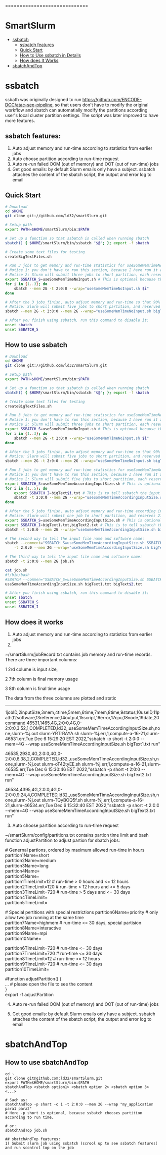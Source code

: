 =============================
# SmartSlurm
- [ssbatch](#ssbatch)
    - [ssbatch features](#ssbatch-features)
    - [Quick Start](#quick-start)
    - [How to Use ssbatch in Details]($how-to-use-ssbatch) 
    - [How does It Works]($how-does-it-works)
- [sbatchAndTop](#sbatchAndTop)
# ssbatch
ssbath was originally designed to run https://github.com/ENCODE-DCC/atac-seq-pipeline, so that users don't have to modify the original workflow and sbatch can automatially modify the partitions according user's local cluster partition settings. The script was later improved to have more features.
## ssbatch features:
1) Auto adjust memory and run-time according to statistics from earlier jobs
2) Auto choose partition according to run-time request
3) Auto re-run failed OOM (out of memory) and OOT (out of run-time) jobs
4) Get good emails: by default Slurm emails only have a subject. ssbatch attaches the content of the sbatch script, the output and error log to email
## Quick Start
``` bash
# Download
cd $HOME 
git clone git://github.com/ld32/smartSlurm.git  

# Setup path
export PATH=$HOME/smartSlurm/bin:$PATH  

# Set up a function so that ssbatch is called when running sbatch
sbatch() { $HOME/smartSlurm/bin/ssbatch "$@"; }; export -f sbatch                                 

# Create some text files for testing
createBigTextFiles.sh

# Run 3 jobs to get memory and run-time statistics for useSomeMemTimeNoInput.sh
# Notice 1: you don't have to run this section, because I have run it and save the statistics in $HOME/smartSlurm
# Notice 2: Slurm will submit three jobs to short partition, each reserves 2G memory and 2 hour run-time 
export SSBATCH_S=useSomeMemTimeNoInput.sh # This is optional because the software name is the same as the script
for i in {1..3}; do
    sbatch --mem 2G -t 2:0:0 --wrap="useSomeMemTimeNoInput.sh $i"
done

# After the 3 jobs finish, auto adjust memory and run-time so that 90% jobs can finish successfully
# Notice: Slurm will submit five jobs to short partition, and reserved 19M memory and 7 minute run-time 
sbatch --mem 2G -t 2:0:0 --mem 2G --wrap="useSomeMemTimeNoInput.sh bigText1.txt"

# After you finish using ssbatch, run this command to disable it:    
unset sbatch
unset SSBATCH_S
```

## How to use ssbatch
``` bash
# Download
cd $HOME 
git clone git://github.com/ld32/smartSlurm.git  

# Setup path
export PATH=$HOME/smartSlurm/bin:$PATH  

# Set up a function so that ssbatch is called when running sbatch
sbatch() { $HOME/smartSlurm/bin/ssbatch "$@"; }; export -f sbatch                                 

# Create some text files for testing
createBigTextFiles.sh

# Run 3 jobs to get memory and run-time statistics for useSomeMemTimeNoInput.sh
# Notice 1: you don't have to run this section, because I have run it and save the statistics in $HOME/smartSlurm
# Notice 2: Slurm will submit three jobs to short partition, each reserves 2G memory and 2 hour run-time 
export SSBATCH_S=useSomeMemTimeNoInput.sh # This is optional because the software name is the same as the script
for i in {1..3}; do
    sbatch --mem 2G -t 2:0:0 --wrap="useSomeMemTimeNoInput.sh $i"
done

# After the 3 jobs finish, auto adjust memory and run-time so that 90% jobs can finish successfully
# Notice: Slurm will submit five jobs to short partition, and reserved 19M memory and 7 minute run-time 
sbatch --mem 2G -t 2:0:0 --mem 2G --wrap="useSomeMemTimeNoInput.sh bigText1.txt"

# Run 5 jobs to get memory and run-time statistics for useSomeMemTimeAccordingInputSize.sh
# Notice 1: you don't have to run this section, because I have run it and save the statistics in $HOME/smartSlurm
# Notice 2: Slurm will submit five jobs to short partition, each reserves 2G memory and 2 hour run-time 
export SSBATCH_S=useSomeMemTimeAccordingInputSize.sh # This is optional because the software name is the same as the script
for i in {1..5}; do
    export SSBATCH_I=bigText$i.txt # This is to tell ssbatch the input file to calculate input file size
    sbatch -t 2:0:0 --mem 2G --wrap="useSomeMemTimeAccordingInputSize.sh bigText$i.txt"
done

# After the 5 jobs finish, auto adjust memory and run-time according input file size
# Notice: Slurm will submit one job to short partition, and reserves 21M memory and 13 minute run-time 
export SSBATCH_S=useSomeMemTimeAccordingInputSize.sh # This is optional because the software name is the same as the script
export SSBATCH_I=bigText1.txt,bigText2.txt # This is to tell ssbatch the input file to calculate input file size 
sbatch -t 2:0:0 --mem 2G --wrap="useSomeMemTimeAccordingInputSize.sh bigText1.txt bigText$2.txt"

# The second way to tell the input file name and software name: 
sbatch --comment="SSBATCH_S=useSomeMemTimeAccordingInputSize.sh SSBATCH_I=bigText1.txt,bigText2.txt" \
    -t 2:0:0 --mem 2G --wrap="useSomeMemTimeAccordingInputSize.sh bigText1.txt bigText$2.txt"

# The third way to tell the input file name and software name: 
sbatch -t 2:0:0 --mem 2G job.sh

cat job.sh
#!/bin/bash
#SBATCH --commen="SSBATCH_S=useSomeMemTimeAccordingInputSize.sh SSBATCH_I=bigText1.txt,bigText2.txt"
useSomeMemTimeAccordingInputSize.sh bigText1.txt bigText$2.txt

# After you finish using ssbatch, run this command to disable it:    
unset sbatch
unset SSBATCH_S
unset SSBATCH_I
```

## How does it works

1) Auto adjust memory and run-time according to statistics from earlier jobs
2) 
~/smartSlurm/jobRecord.txt contains job memory and run-time records. There are three important columns: 
   
   1 2rd colume is input size,
   
   2 7th column is final memory usage
   
   3 8th column is final time usage
   
The data from the three columns are plotted and static  
__________________________________________________________________________________________________________________   
1jobID,2inputSize,3mem,4time,5mem,6time,7mem,8time,9status,10useID,11path,12software,13reference,14output,15script,16error,17cpu,18node,19date,20command
46531,1465,4G,2:0:0,4G,0-2:0:0,3.52,1,COMPLETED,ld32,,useSomeMemTimeAccordingInputSize.sh,none,slurm-%j.out slurm-YRTrRAYA.sh slurm-%j.err,1,compute-a-16-21,slurm-46531.err,Tue Dec 6 15:29:20 EST 2022,"ssbatch -p short -t 2:0:0 --mem=4G --wrap useSomeMemTimeAccordingInputSize.sh bigText1.txt run"

46535,2930,4G,2:0:0,4G,0-2:0:0,6.38,2,COMPLETED,ld32,,useSomeMemTimeAccordingInputSize.sh,none,slurm-%j.out slurm-oT42tyEE.sh slurm-%j.err,1,compute-a-16-21,slurm-46535.err,Tue Dec 6 15:30:46 EST 2022,"ssbatch -p short -t 2:0:0 --mem=4G --wrap useSomeMemTimeAccordingInputSize.sh bigText2.txt run"

46534,4395,4G,2:0:0,4G,0-2:0:0,9.24,4,COMPLETED,ld32,,useSomeMemTimeAccordingInputSize.sh,none,slurm-%j.out slurm-TQyBOQ5f.sh slurm-%j.err,1,compute-a-16-21,slurm-46534.err,Tue Dec 6 15:32:40 EST 2022,"ssbatch -p short -t 2:0:0 --mem=4G --wrap useSomeMemTimeAccordingInputSize.sh bigText3.txt run"


3) Auto choose partition according to run-time request

~/smartSlurm/config/partitions.txt contains partion time limit and bash function adjustPartition to adjust partion for sbatch jobs: 

\# Genernal partions, ordered by maximum allowed run-time in hours 
partition1Name=short   
partition2Name=medium  
partition3Name=long        
partition4Name=      
partition5Name=     
partition1TimeLimit=12  # run-time > 0 hours and <= 12 hours    
partition2TimeLimit=120 # run-time > 12 hours and <= 5 days     
partition3TimeLimit=720 # run-time > 5 days and <= 30 days  
partition4TimeLimit=    
partition5TimeLimit=    

\# Special pertitions with special restrictions
partition6Name=priority    # only allow two job running at the same time        
partition7Name=highmem     # run-time <= 30 days, special partision     
partition8Name=interactive      
partition9Name=mpi      
partition10Name=        

partition6TimeLimit=720 # run-time <= 30 days   
partition7TimeLimit=720 # run-time <= 30 days   
partition8TimeLimit=12  # run-time <= 12 hours      
partition9TimeLimit=720 # run-time <= 30 days       
partition10TimeLimit=       

\#function 
adjustPartition() {         
    ... # please open the file to see the content         
}       
export -f adjustPartition 

4) Auto re-run failed OOM (out of memory) and OOT (out of run-time) jobs


6) Get good emails: by default Slurm emails only have a subject. ssbatch attaches the content of the sbatch script, the output and error log to email





# sbatchAndTop
## How to use sbatchAndTop
```
cd ~    
git clone git@github.com:ld32/smartSlurm.git  
export PATH=$HOME/smartSlurm/bin:$PATH    
sbatchAndTop <sbatch option1> <sbatch option 2> <sbatch option 3> <...> 

# Such as:    
sbatchAndTop -p short -c 1 -t 2:0:0 --mem 2G --wrap "my_application para1 para2" 
# Here -p short is optional, because ssbatch chooses partition according to run time.  

# or:     
sbatchAndTop job.sh 

## sbatchAndTop features:
1) Submit slurm job using ssbatch (scrool up to see ssbatch features) and run scontrol top on the job
